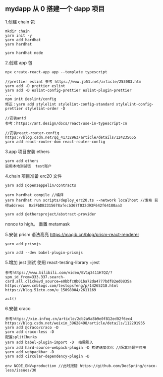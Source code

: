 ## mydapp 从 0 搭建一个 dapp 项目

1.创建 chain 包

```
mkdir chain
yarn init -y
yarn add hardhat
yarn hardhat

yarn hardhat node
```

2.创建 app 包

```
npx create-react-app app --template typescript

//prettier eslint 参考 https://www.jb51.net/article/253083.htm
yarn add -D prettier eslint
yarn add -D eslint-config-prettier eslint-plugin-prettier
...
npm init @eslint/config
修正：yarn add stylelint stylelint-config-standard stylelint-config-prettier stylelint-order -D

//安装antd
参考：https://ant.design/docs/react/use-in-typescript-cn

//安装react-router-config https://blog.csdn.net/qq_41732963/article/details/124235655
yarn add react-router-dom react-router-config
```

3.app 项目安装 ethers

```
yarn add ethers
启用本地测试链  test账户
```

4.chain 项目准备 erc20 文件

```
yarn add @openzeppelin/contracts

yarn hardhat compile //编译
yarn hardhat run scripts/deploy_erc20.ts --network localhost //发布 获得address  0x5FbDB2315678afecb367f032d93F642f64180aa3

yarn add @ethersproject/abstract-provider
```

nonce to high。 重置 metamask

5.安装 prism 语法高亮 https://maqib.cn/blog/prism-react-renderer

```
yarn add prismjs

yarn add --dev babel-plugin-prismjs
```

5.增加 jest 测试 使用 react-testing-library +jest

```
参考https://www.bilibili.com/video/BV1q3411H7QZ/?spm_id_from=333.337.search-card.all.click&vd_source=e0bbfc8b01ba72da4777bdf82ed0835a
https://www.cnblogs.com/testopsfeng/p/14265218.html
https://blog.51cto.com/u_15098004/2611169

act()
```

6.安装 craco

```
参考https://xie.infoq.cn/article/2cb2a9a8b9e0f812ed02f6ec4
https://blog.csdn.net/weixin_39628498/article/details/112291955
yarn add @craco/craco -D
yarn add craco-less -D
配置splitChunks
yarn add babel-plugin-import -D  按需引入
yarn add hard-source-webpack-plugin -D 构建速度优化 //版本问题不可用
yarn add webpackbar -D
yarn add circular-dependency-plugin -D

env NODE_ENV=production //此时报错 https://github.com/DocSpring/craco-less/issues/30
```
